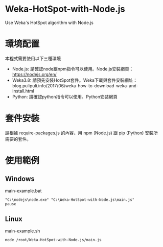 # Weka-HotSpot-with-Node.js
Use Weka's HotSpot algorithm with Node.js

# 環境配置

本程式需要使用以下三種環境
- Node.js: 請確認node跟npm指令可以使用。Node.js安裝網頁：https://nodejs.org/en/
- Weka3.8: 請預先安裝HotSpot套件。Weka下載與套件安裝網址：blog.pulipuli.info/2017/06/weka-how-to-download-weka-and-install.html
- Python: 請確認python指令可以使用。Python安裝網頁

# 套件安裝
請根據 require-packages.js 的內容，用 npm (Node.js) 跟 pip (Python) 安裝所需要的套件。
 

# 使用範例

## Windows
main-example.bat
````
"C:\nodejs\node.exe" "C:\Weka-HotSpot-with-Node.js\main.js"
pause
````

## Linux
main-example.sh
````
node /root/Weka-HotSpot-with-Node.js/main.js
````